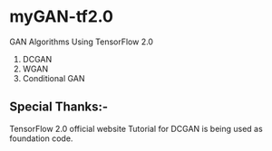 # myGAN-tf2.0
GAN Algorithms Using TensorFlow 2.0

1. DCGAN 
2. WGAN
3. Conditional GAN 

## Special Thanks:-
TensorFlow 2.0 official website Tutorial for DCGAN is being used as foundation code.

